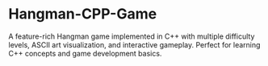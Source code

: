 # Hangman-CPP-Game
A feature-rich Hangman game implemented in C++ with multiple difficulty levels, ASCII art visualization, and interactive gameplay. Perfect for learning C++ concepts and game development basics.
